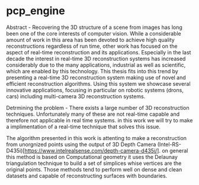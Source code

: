 # pcp_engine
Abstract -
Recovering the 3D structure of a scene from images has long been one of the core interests of computer vision. While a considerable amount of work in this area has been devoted to achieve high quality reconstructions regardless of run time, other work has focused on the aspect of real-time reconstruction and its applications. Especially in the last decade the interest in real-time 3D reconstruction systems has increased considerably due to the many applications, industrial as well as scientific, which are enabled by this technology. This thesis fits into this trend by presenting a real-time 3D reconstruction system making use of novel and efficient reconstruction algorithms. Using this system we showcase several innovative applications, focusing in particular on robotic systems (drons, cars) including multi-camera 3D reconstruction systems.

Detrmining the problem -
There exists a large number of 3D reconstruction techniques. Unfortunately many of these are not real-time capable and therefore not applicable in real time systems. in this work we will try to make a implimentation of a real-time technique that solves this issue.

The algorithm presented in this work is attenting to make a reconstruction from unorgnized points using the output of 3D Depth Camera (Intel-RS-D435i)[https://www.intelrealsense.com/depth-camera-d435i/]. 
on general this method is based on Computational geometry it uses the Delaunay triangulation technique to build a set of simplices whise vertices are the original points. Those methods tend to perform well on dense and clean datasets and capable of reconstructing surfaces with boundaries. 
